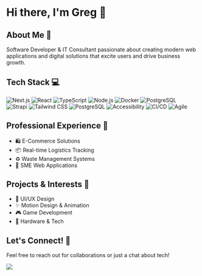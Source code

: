# Hi there, I'm Greg 👋

## About Me 🚀
Software Developer & IT Consultant passionate about creating modern web applications and digital solutions that excite users and drive business growth.

## Tech Stack 💻
![Next.js](https://img.shields.io/badge/-Next.js-000000?style=flat-square&logo=next.js)
![React](https://img.shields.io/badge/-React-61DAFB?style=flat-square&logo=react&logoColor=black)
![TypeScript](https://img.shields.io/badge/-TypeScript-3178C6?style=flat-square&logo=typescript&logoColor=white)
![Node.js](https://img.shields.io/badge/-Node.js-339933?style=flat-square&logo=node.js&logoColor=white)
![Docker](https://img.shields.io/badge/-Docker-2496ED?style=flat-square&logo=docker&logoColor=white)
![PostgreSQL](https://img.shields.io/badge/-PostgreSQL-336791?style=flat-square&logo=postgresql&logoColor=white)
![Strapi](https://img.shields.io/badge/-Strapi-2F2E8B?style=flat-square&logo=strapi&logoColor=white)
![Tailwind CSS](https://img.shields.io/badge/-Tailwind_CSS-38B2AC?style=flat-square&logo=tailwind-css&logoColor=white)
![PostgreSQL](https://img.shields.io/badge/-PostgreSQL-336791?style=flat-square&logo=postgresql&logoColor=white)
![Accessibility](https://img.shields.io/badge/-Accessibility-4A90E2?style=flat-square)
![CI/CD](https://img.shields.io/badge/-CI%2FCD-2088FF?style=flat-square)
![Agile](https://img.shields.io/badge/-Agile-blue?style=flat-square)

## Professional Experience 🏢
- 🛍️ E-Commerce Solutions
- 📦 Real-time Logistics Tracking
- ♻️ Waste Management Systems
- 💼 SME Web Applications

## Projects & Interests 🎯
- 🎨 UI/UX Design
- ✨ Motion Design & Animation
- 🎮 Game Development
- 🔧 Hardware & Tech

## Let's Connect! 🤝

Feel free to reach out for collaborations or just a chat about tech!

<a href="https://www.linkedin.com/in/yourprofile">
 <img src="https://img.shields.io/badge/-LinkedIn-0077B5?style=flat-square&logo=linkedin&logoColor=white" />
</a>

